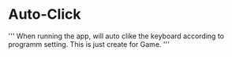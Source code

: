 # Auto-Click
'''
When running the app, will auto clike the keyboard according to programm setting.
This is just create for Game.
'''




